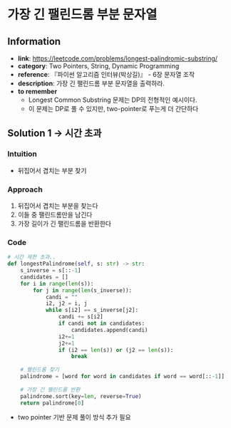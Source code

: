# 가장 긴 팰린드롬 부분 문자열

## Information
- **link**: https://leetcode.com/problems/longest-palindromic-substring/
- **category**: Two Pointers, String, Dynamic Programming
- **reference**: 『파이썬 알고리즘 인터뷰(박상길)』 - 6장 문자열 조작
- **description**: 가장 긴 팰린드롬 부분 문자열을 출력하라.
- **to remember**
    - Longest Common Substring 문제는 DP의 전형적인 예시이다.
    - 이 문제는 DP로 풀 수 있지만, two-pointer로 푸는게 더 간단하다


## Solution 1 -> 시간 초과
### Intuition
- 뒤집어서 겹치는 부분 찾기

### Approach
1. 뒤집어서 겹치는 부분을 찾는다
2. 이들 중 팰린드롬만을 남긴다
3. 가장 길이가 긴 팰린드롬을 반환한다

### Code
```python
# 시간 제한 초과..
def longestPalindrome(self, s: str) -> str:
    s_inverse = s[::-1]
    candidates = []
    for i in range(len(s)):
        for j in range(len(s_inverse)):
            candi = ""
            i2, j2 = i, j
            while s[i2] == s_inverse[j2]:
                candi += s[i2]
                if candi not in candidates:
                    candidates.append(candi)
                i2+=1
                j2+=1
                if (i2 == len(s)) or (j2 == len(s)):
                    break
            
    # 팰린드롬 찾기
    palindrome = [word for word in candidates if word == word[::-1]]
    
    # 가장 긴 팰린드롬 반환
    palindrome.sort(key=len, reverse=True)
    return palindrome[0]
```

- two pointer 기반 문제 풀이 방식 추가 필요
